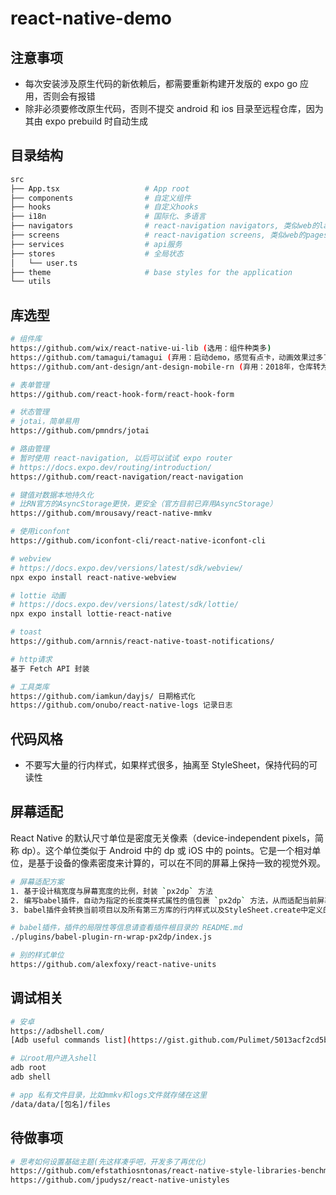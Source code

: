 # react-native-demo

## 注意事项

- 每次安装涉及原生代码的新依赖后，都需要重新构建开发版的 expo go 应用，否则会有报错
- 除非必须要修改原生代码，否则不提交 android 和 ios 目录至远程仓库，因为其由 expo prebuild 时自动生成

## 目录结构

```bash
src
├── App.tsx                   # App root
├── components                # 自定义组件
├── hooks                     # 自定义hooks
├── i18n                      # 国际化、多语言
├── navigators                # react-navigation navigators, 类似web的layout
├── screens                   # react-navigation screens, 类似web的pages
├── services                  # api服务
├── stores                    # 全局状态
│   └── user.ts
├── theme                     # base styles for the application
└── utils
```

## 库选型

```bash
# 组件库
https://github.com/wix/react-native-ui-lib (选用：组件种类多)
https://github.com/tamagui/tamagui (弃用：启动demo，感觉有点卡，动画效果过多了，组件偏少)
https://github.com/ant-design/ant-design-mobile-rn (弃用：2018年，仓库转为个人维护，更新较少)

# 表单管理
https://github.com/react-hook-form/react-hook-form

# 状态管理
# jotai，简单易用
https://github.com/pmndrs/jotai

# 路由管理
# 暂时使用 react-navigation, 以后可以试试 expo router
# https://docs.expo.dev/routing/introduction/
https://github.com/react-navigation/react-navigation

# 键值对数据本地持久化
# 比RN官方的AsyncStorage更快，更安全（官方目前已弃用AsyncStorage）
https://github.com/mrousavy/react-native-mmkv

# 使用iconfont
https://github.com/iconfont-cli/react-native-iconfont-cli

# webview
# https://docs.expo.dev/versions/latest/sdk/webview/
npx expo install react-native-webview

# lottie 动画
# https://docs.expo.dev/versions/latest/sdk/lottie/
npx expo install lottie-react-native

# toast
https://github.com/arnnis/react-native-toast-notifications/

# http请求
基于 Fetch API 封装

# 工具类库
https://github.com/iamkun/dayjs/ 日期格式化
https://github.com/onubo/react-native-logs 记录日志
```

## 代码风格

- 不要写大量的行内样式，如果样式很多，抽离至 StyleSheet，保持代码的可读性

## 屏幕适配

React Native 的默认尺寸单位是密度无关像素（device-independent pixels，简称 dp）。这个单位类似于 Android 中的 dp 或 iOS 中的 points。它是一个相对单位，是基于设备的像素密度来计算的，可以在不同的屏幕上保持一致的视觉外观。

```bash
# 屏幕适配方案
1. 基于设计稿宽度与屏幕宽度的比例，封装 `px2dp` 方法
2. 编写babel插件，自动为指定的长度类样式属性的值包裹 `px2dp` 方法，从而适配当前屏幕
3. babel插件会转换当前项目以及所有第三方库的行内样式以及StyleSheet.create中定义的样式

# babel插件，插件的局限性等信息请查看插件根目录的 README.md
./plugins/babel-plugin-rn-wrap-px2dp/index.js

# 别的样式单位
https://github.com/alexfoxy/react-native-units
```

## 调试相关

```bash
# 安卓
https://adbshell.com/
[Adb useful commands list](https://gist.github.com/Pulimet/5013acf2cd5b28e55036c82c91bd56d8)

# 以root用户进入shell
adb root
adb shell

# app 私有文件目录，比如mmkv和logs文件就存储在这里
/data/data/[包名]/files
```

## 待做事项

```bash
# 思考如何设置基础主题(先这样凑乎吧，开发多了再优化)
https://github.com/efstathiosntonas/react-native-style-libraries-benchmark
https://github.com/jpudysz/react-native-unistyles
```

